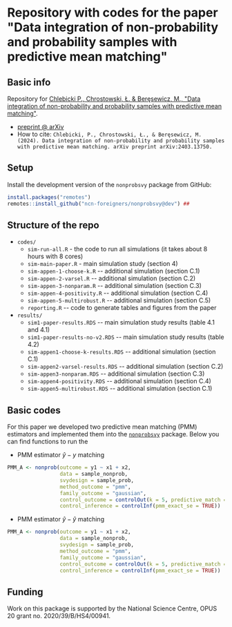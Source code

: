 # Repository with codes for the paper "Data integration of non-probability and probability samples with predictive mean matching"

## Basic info

Repository for [Chlebicki P., Chrostowski, Ł. & Beręsewicz, M., "Data integration of non-probability and probability samples with predictive mean matching"](paper/paper-pmm.pdf).

-   [preprint \@ arXiv](https://arxiv.org/abs/2403.13750)
-   How to cite: `Chlebicki, P., Chrostowski, Ł., & Beręsewicz, M. (2024). Data integration of non-probability and probability samples with predictive mean matching. arXiv preprint arXiv:2403.13750.`

## Setup

Install the development version of the `nonprobsvy` package from GitHub:

``` r
install.packages("remotes")
remotes::install_github("ncn-foreigners/nonprobsvy@dev") ## 
```

## Structure of the repo

-   `codes/`
    -   `sim-run-all.R` - the code to run all simulations (it takes about 8 hours with 8 cores)
    -   `sim-main-paper.R` - main simulation study (section 4)
    -   `sim-appen-1-choose-k.R` -- additional simulation (section C.1)
    -   `sim-appen-2-varsel.R` -- additional simulation (section C.2)
    -   `sim-appen-3-nonparam.R` -- additional simulation (section C.3)
    -   `sim-appen-4-positivity.R` -- additional simulation (section C.4)
    -   `sim-appen-5-multirobust.R` -- additional simulation (section C.5)
    -   `reporting.R` -- code to generate tables and figures from the paper
-   `results/`
    -   `sim1-paper-results.RDS` -- main simulation study results (table 4.1 and 4.1)
    -   `sim1-paper-results-no-v2.RDS` -- main simulation study results (table 4.2)
    -   `sim-appen1-choose-k-results.RDS` -- additional simulation (section C.1)
    -   `sim-appen2-varsel-results.RDS` -- additional simulation (section C.2)
    -   `sim-appen3-nonparam.RDS` -- additional simulation (section C.3)
    -   `sim-appen4-positivity.RDS` -- additional simulation (section C.4)
    -   `sim-appen5-multirobust.RDS` -- additional simulation (section C.1)

## Basic codes

For this paper we developed two predictive mean matching (PMM) estimators and implemented them into the [`nonprobsvy`](https://github.com/ncn-foreigners/nonprobsvy) package. Below you can find functions to run the

-   PMM estimator $\hat{y}-y$ matching

``` r
PMM_A <- nonprob(outcome = y1 ~ x1 + x2,
                 data = sample_nonprob,
                 svydesign = sample_prob,
                 method_outcome = "pmm",
                 family_outcome = "gaussian",
                 control_outcome = controlOut(k = 5, predictive_match = 1),
                 control_inference = controlInf(pmm_exact_se = TRUE))
```

-   PMM estimator $\hat{y}-\hat{y}$ matching

``` r
PMM_A <- nonprob(outcome = y1 ~ x1 + x2,
                 data = sample_nonprob,
                 svydesign = sample_prob,
                 method_outcome = "pmm",
                 family_outcome = "gaussian",
                 control_outcome = controlOut(k = 5, predictive_match = 2),
                 control_inference = controlInf(pmm_exact_se = TRUE))
```

## Funding

Work on this package is supported by the National Science Centre, OPUS 20 grant no. 2020/39/B/HS4/00941.
